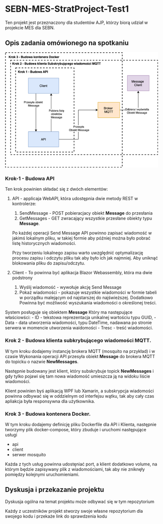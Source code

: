 # SEBN-MES-StratProject-Test1

Ten projekt jest przeznaczony dla studentów AJP, którzy biorą udział w projekcie MES dla SEBN.

## Opis zadania omówionego na spotkaniu

![](zadanie1.drawio.png)

### Krok-1 - Budowa API

Ten krok powinien składać się z dwóch elementów:

1. API - applicaja WebAPI, która udostępnia dwie metody REST w kontrolerze:
   1. SendMessage - POST pobieracjacy obiekt **Message** do przesłania
   2. GetMessages - GET zwracający wszystkie przesłane obiekty typu **Message**.
   
   Po każdej operacji Send Message API powinno zapisać wiadomość w jakimś lokalnym pliku, w takiej formie aby później można było pobrać listę historycznych wiadomości.

   Przy tworzeniu lokalnego zapisu warto uwzględnić optymalizację procesu zapisu i odczytu pliku tak aby było ich jak najmniej. Aby uniknąć blokowania pliku do zapisu/odczytu.
   
2. Client - To powinna być aplikacja Blazor Webassembly, która ma dwie podstrony
   1. Wyślij wiadomość - wywołuje akcję Send Message
   2. Pokaż wiadomości - pokazuje wszystkie wiadomości w formie tabeli w porządku malejącym od najstarszej do najświeższej. Dodatkowo Powinna być możliwość wyszukania wiadomości o określonej treści.

System posługuje się obiektem **Message** Który ma następujące właściowści:
    - ID - tekstowa reprezentacja unikalnej wartościu typu GUID,
    - Data - data utworzenia wiadomości, typu DateTime, nadawana po stronie serwera w momencie utworzenia waidomości
    - Tresc - treść wiadomości.

### Krok 2 - Budowa klienta subkrybującego wiadomości MQTT.

W tym kroku dodajemy instancję brokera MQTT (mosquito na przykład) i w czasie Wykonania operacji API przesyła obiekt **Message** do brokera MQTT do topicku o nazwie **NewMessages**.

Następnie budowany jest klient, który subskrybuje topick **NewMessages** i gdy tylko pojawi się tam nowa wiadomość umieszcza ją na widoku liście wiadomości.

Klient powinien byś aplikacją WPF lub Xamarin, a subskrypcja wiadomości powinna odbywać się w oddzielnym od interfejsu wątku, tak aby cały czas apliakcja była responsywna dla użytkownika.

### Krok 3 - Budowa kontenera Docker.

W tym kroku dodajemy definicję pliku Dockerfile dla API i Klienta, następnie tworzymy plik docker-compose, który zbuduje i uruchomi następujące usługi
- api
- client
- serwer mosquito

Każda z tych usług powinna udostęniać port, a klient dodatkowo volume, na którym będzie zapisywany plik z wiadomościami, tak aby nie zniknęły pomiędzy kolejnymi uruchomieniami.

## Dyskusja i przekazanie projektu

Dyskusja ogólna na temat projektu może odbywać się w tym repozytorium

Każdy z uczestników projekt stworzy swoje własne repozytorium dla swojego kodu i przekaże link do sprawdzenia kodu